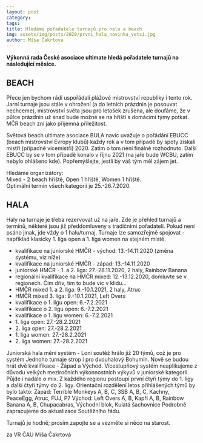 ```yaml
---
layout: post
category: 
tags: 
title: Hledáme pořadatele turnajů pro halu a beach
img: assets/img/posts/2020/prvni_hala_novinka_vetsi.jpg
author: Míša Čakrtová
---
```


**Výkonná rada České asociace ultimate hledá pořadatele turnajů na následující měsíce.**

## BEACH
Přece jen bychom rádi uspořádali plážové mistrovství republiky i tento rok. Jarní turnaje jsou stále v ohrožení (a do letních prázdnin je posouvat nechceme), mistrovství světa jsou pro letošek zrušena, ale doufáme, že v půlce prázdnin už snad bude možné se na hřišti s domácími týmy potkat. MČR beach zní jako příjemná příležitost.

Světová beach ultimate asociace BULA navíc uvažuje o pořádání EBUCC (beach mistrovství Evropy klubů) každý rok a v tom případě by spoty získali mistři (případně vicemistři) 2020. Zatím o tom není finálně rozhodnuto. Další EBUCC by se v tom případě konalo v říjnu 2021 (na jaře bude WCBU, zatím nebylo ohlášeno kde). Popřemýšlejte, jestli by váš tým měl zájem jet.

Hledáme organizátory:  
Mixed - 2 beach hřiště, Open 1 hřiště, Women 1 hřiště.  
Optimální termín všech kategorií je 25.-26.7.2020.  

## HALA

Haly na turnaje je třeba rezervovat už na jaře. Zde je přehled turnajů a termínů, některé jsou již předdomluveny s tradičními pořadateli. Pokud není psáno jinak, jde vždy o 1 halu/turnaj. Turnaje lze samozřejmě spojovat - například klasicky 1. liga open a 1. liga women na stejném místě.

- kvalifikace na juniorské HMČR - východ: 13.-14.11.2020 (změna systému, viz níže)  
- kvalifikace na juniorské HMČR - západ: 13.-14.11.2020  
- juniorské HMČR - 1. a 2. liga: 27.-28.11.2020, 2 haly, Rainbow Banana  
- regionální kvalifikace na HMČR mixed: 12.-13.12.2020, domluvte se v regionech. Čím dřív, tím to bude víc v klidu...  
- HMČR mixed 1. a 2. liga: 9.-10.1.2021, 2 haly, Atruc  
- HMČR mixed 3. liga: 9.-10.1.2021, Left Overs  
- kvalifikace o 1. ligu open: 6.-7.2.2021  
- kvalifikace o 2. ligu open: 6.-7.2.2021  
- kvalifikace o 1. ligu women: 6.-7.2.2021  
- 1\. liga open: 27.-28.2.2021  
- 2\. liga open: 27.-28.2.2021  
- 1\. liga women: 27.-28.2.2021  
- 2\. liga women: 27.-28.2.2021  

Juniorská hala mění systém - Loni soutěž hrálo již 20 týmů, což je pro systém Jednoho turnaje strop i pro dvouhalový Bohumín. Nově se budou hrát dvě kvalifikace - Západ a Východ.
Vícestupňový systém neaplikujeme z důvodu velkých meziročních výkonnostních výkyvů v juniorské kategorii. Půjde i nadále o mix. Z každého regionu postoupí první čtyři týmy do 1. ligy a další čtyři týmy do 2. ligy. 
Orientační rozdělení letos přihlášených týmů by bylo takto: 
Západ: Terrible Monkeys A, B, C, 3SB A, B, C, Kachny, PeaceEgg, Atruc, FUJ, P7
Východ: Left Overs A, B, Kapři A, B, Rainbow Banana A, B, Chupacabras, Východní blok, Kulatá šachovnice
Podrobně zapracujeme do aktualizace Soutěžního řádu.

Turnajů je hodně; prosím zapojte se a vezměte si něco na starost.

za VR ČAU
Míša Čakrtová
